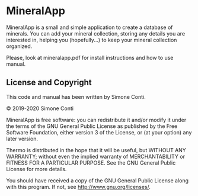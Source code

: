 
MineralApp
==========


MineralApp is a small and simple application to create a database of minerals.
You can add your mineral collection, storing any details you are interested in,
helping you (hopefully...) to keep your mineral collection organized.

Please, look at mineralapp.pdf for install instructions and how to use manual.


License and Copyright
---------------------

This code and manual has been written by Simone Conti.

&copy; 2019-2020 Simone Conti

MineralApp is free software: you can redistribute it and/or modify it under the
terms of the GNU General Public License as published by the Free Software 
Foundation, either version 3 of the License, or (at your option) any later 
version.

Thermo is distributed in the hope that it will be useful, but WITHOUT ANY 
WARRANTY; without even the implied warranty of MERCHANTABILITY or FITNESS 
FOR A PARTICULAR PURPOSE. See the GNU General Public License for more 
details.

You should have received a copy of the GNU General Public License
along with this program.  If not, see <http://www.gnu.org/licenses/>.

